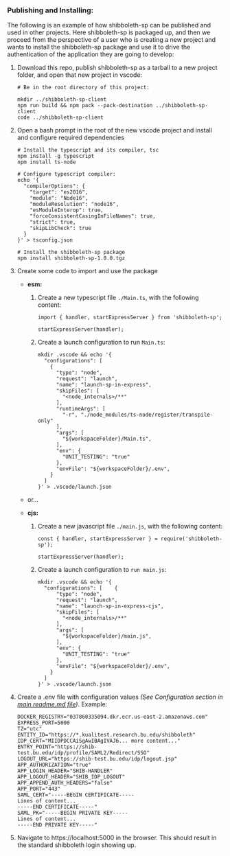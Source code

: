 ### Publishing and Installing:

The following is an example of how shibboleth-sp can be published and used in other projects.
Here shibboleth-sp is packaged up, and then we proceed from the perspective of a user who is creating a new project and wants to install the shibboleth-sp package and use it to drive the authentication of the application they are going to develop:

1. Download this repo, publish shibboleth-sp as a tarball to a new project folder, and open that new project in vscode:

   ```
   # Be in the root directory of this project:
   
   mkdir ../shibboleth-sp-client
   npm run build && npm pack --pack-destination ../shibboleth-sp-client
   code ../shibboleth-sp-client
   ```

2. Open a bash prompt in the root of the new vscode project and install and configure required dependencies

   ```
   # Install the typescript and its compiler, tsc
   npm install -g typescript
   npm install ts-node
   
   # Configure typescript compiler:
   echo '{
     "compilerOptions": {
       "target": "es2016",
       "module": "Node16",
       "moduleResolution": "node16",
       "esModuleInterop": true,
       "forceConsistentCasingInFileNames": true,
       "strict": true,
       "skipLibCheck": true
     }
   }' > tsconfig.json
   
   # Install the shibboleth-sp package
   npm install shibboleth-sp-1.0.0.tgz
   ```

3. Create some code to import and use the package

   - **esm:**

     1. Create a new typescript file `./Main.ts`, with the following content:

        ```
        import { handler, startExpressServer } from 'shibboleth-sp';
        
        startExpressServer(handler);
        ```

     2. Create a launch configuration to run `Main.ts`:

        ```
        mkdir .vscode && echo '{
          "configurations": [
            {
              "type": "node",
              "request": "launch",
              "name": "launch-sp-in-express",
              "skipFiles": [
                "<node_internals>/**"
              ],
              "runtimeArgs": [
                "-r", "./node_modules/ts-node/register/transpile-only"
              ],
              "args": [
                "${workspaceFolder}/Main.ts",
              ],
              "env": {
                "UNIT_TESTING": "true"
              },
              "envFile": "${workspaceFolder}/.env",  
            }
          ]
        }' > .vscode/launch.json
        ```

   - or...

   - **cjs:**

     1. Create a new javascript file `./main.js`, with the following content:

        ```
        const { handler, startExpressServer } = require('shibboleth-sp');
        
        startExpressServer(handler);
        ```

     2. Create a launch configuration to `run main.js`:

        ```
        mkdir .vscode && echo '{
          "configurations": [    {
              "type": "node",
              "request": "launch",
              "name": "launch-sp-in-express-cjs",
              "skipFiles": [
                "<node_internals>/**"
              ],
              "args": [
                "${workspaceFolder}/main.js",
              ],
              "env": {
                "UNIT_TESTING": "true"
              },
              "envFile": "${workspaceFolder}/.env",  
            }
          ]
        }' > .vscode/launch.json
        ```

4. Create a .env file with configuration values *(See Configuration section in [main readme.md file](../README.md))*. Example:

   ```
   DOCKER_REGISTRY="037860335094.dkr.ecr.us-east-2.amazonaws.com"
   EXPRESS_PORT=5000
   TZ="utc"
   ENTITY_ID="https://*.kualitest.research.bu.edu/shibboleth"
   IDP_CERT="MIIDPDCCAiSgAwIBAgIVAJ6... more content..."
   ENTRY_POINT="https://shib-test.bu.edu/idp/profile/SAML2/Redirect/SSO"
   LOGOUT_URL="https://shib-test.bu.edu/idp/logout.jsp"
   APP_AUTHORIZATION="true"
   APP_LOGIN_HEADER="SHIB-HANDLER"
   APP_LOGOUT_HEADER="SHIB_IDP_LOGOUT"
   APP_APPEND_AUTH_HEADERS="false"
   APP_PORT="443"
   SAML_CERT="-----BEGIN CERTIFICATE-----
   Lines of content...
   -----END CERTIFICATE-----"
   SAML_PK="-----BEGIN PRIVATE KEY-----
   Lines of content...
   -----END PRIVATE KEY-----"
   ```

5. Navigate to https://localhost:5000 in the browser. This should result in the standard shibboleth login showing up.